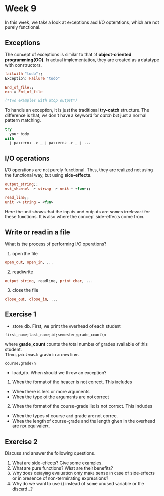 # Week 9
In this week, we take a look at exceptions and I/O opterations, which are not purely functional. 

## Exceptions
The concept of exceptions is similar to that of **object-oriented programming(OO)**. In actual implementation, 
they are created as a datatype with constructors. 

```ocaml
failwith "todo";;
Exception: Failure "todo"

End_of_file;;
exn = End_of_file

(*two examples with utop output*)
```
To handle an exception, it is just the traditional **try-catch** structure. The difference is that,
we don't have a keyword for *catch* but just a normal pattern matching.
```ocaml
try 
  your_body 
with 
  | pattern1 -> _ | pattern2 -> _ | ... 
```

## I/O operations
I/O operations are not purely functional. Thus, they are realized not using the functional way, 
but using **side-effects**. 
```ocaml
output_string;;
out_channel -> string -> unit = <fun>;;

read_line;;
unit -> string = <fun>
```
Here the unit shows that the inputs and outputs are somes irrelevant for these functions. It is 
also where the concept side-effects come from. 

## Write or read in a file
What is the process of performing I/O operations?
1. open the file 
```ocaml
open_out, open_in, ...
```
2. read/write
```ocaml
output_string, readline, print_char, ...
```
3. close the file
```ocaml
close_out, close_in, ...
```

## Exercise 1
 - store_db. First, we print the overhead of each student
 ```quote 
 first_name;last_name;id;semester;grade_count\n
 ```
 where **grade_count** counts the total number of grades available of this student. <br>
 Then, print each grade in a new line.
 ```quote 
 course;grade\n
 ```
 - load_db. When should we throw an exception?
 1. When the format of the header is not correct. This includes
   - When there is less or more arguments
   - When the type of the arguments are not correct
 2. When the format of the course-grade list is not correct. This includes
   - When the types of course and grade are not correct
   - When the length of course-grade and the length given in the overhead are not equivalent.

## Exercise 2
Discuss and answer the following questions.
1. What are side-effects? Give some examples.
2. What are pure functions? What are their benefits?
3. Why does delaying evaluation only make sense in case of side-effects or in presence of non-terminating expressions?
4. Why do we want to use () instead of some unused variable or the discard _?
 
